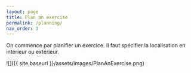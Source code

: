 ```yaml
---
layout: page
title: Plan an exercise
permalink: /planning/
nav_order: 3
---
```

On commence par planifier un exercice. Il faut spécifier la localisation en intérieur ou extérieur.

![]({{ site.baseurl }}/assets/images/PlanAnExercise.png)